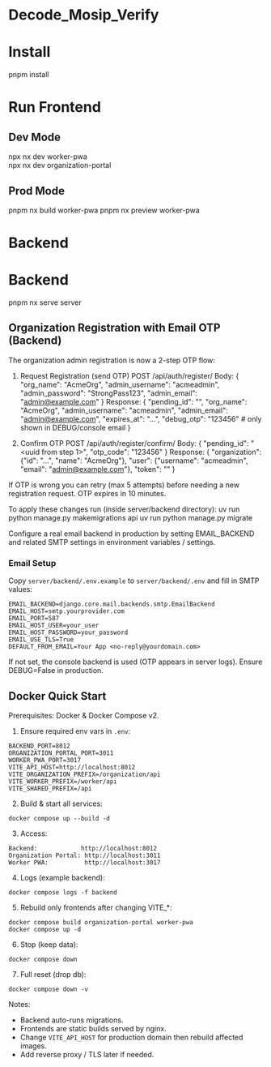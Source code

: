 # Decode_Mosip_Verify
# Install 
pnpm install

# Run Frontend
## Dev Mode
npx nx dev worker-pwa   
npx nx dev organization-portal
## Prod Mode
pnpm nx build worker-pwa
pnpm nx preview worker-pwa


# Backend
# Backend

pnpm nx serve server
## Organization Registration with Email OTP (Backend)
The organization admin registration is now a 2-step OTP flow:

1. Request Registration (send OTP)
	 POST /api/auth/register/
	 Body:
	 {
		 "org_name": "AcmeOrg",
		 "admin_username": "acmeadmin",
		 "admin_password": "StrongPass123",
		 "admin_email": "admin@example.com"
	 }
	 Response:
	 {
		 "pending_id": "<uuid>",
		 "org_name": "AcmeOrg",
		 "admin_username": "acmeadmin",
		 "admin_email": "admin@example.com",
		 "expires_at": "...",
		 "debug_otp": "123456"   # only shown in DEBUG/console email
	 }

2. Confirm OTP
	 POST /api/auth/register/confirm/
	 Body:
	 {
		 "pending_id": "<uuid from step 1>",
		 "otp_code": "123456"
	 }
	 Response:
	 {
		 "organization": {"id": "...", "name": "AcmeOrg"},
		 "user": {"username": "acmeadmin", "email": "admin@example.com"},
		 "token": "<auth token>"
	 }

If OTP is wrong you can retry (max 5 attempts) before needing a new registration request. OTP expires in 10 minutes.

To apply these changes run (inside server/backend directory):
	uv run python manage.py makemigrations api
	uv run python manage.py migrate

Configure a real email backend in production by setting EMAIL_BACKEND and related SMTP settings in environment variables / settings.

### Email Setup
Copy `server/backend/.env.example` to `server/backend/.env` and fill in SMTP values:
```
EMAIL_BACKEND=django.core.mail.backends.smtp.EmailBackend
EMAIL_HOST=smtp.yourprovider.com
EMAIL_PORT=587
EMAIL_HOST_USER=your_user
EMAIL_HOST_PASSWORD=your_password
EMAIL_USE_TLS=True
DEFAULT_FROM_EMAIL=Your App <no-reply@yourdomain.com>
```
If not set, the console backend is used (OTP appears in server logs). Ensure DEBUG=False in production.

## Docker Quick Start

Prerequisites: Docker & Docker Compose v2.

1. Ensure required env vars in `.env`:
```
BACKEND_PORT=8012
ORGANIZATION_PORTAL_PORT=3011
WORKER_PWA_PORT=3017
VITE_API_HOST=http://localhost:8012
VITE_ORGANIZATION_PREFIX=/organization/api
VITE_WORKER_PREFIX=/worker/api
VITE_SHARED_PREFIX=/api
```
2. Build & start all services:
```
docker compose up --build -d
```
3. Access:
```
Backend:            http://localhost:8012
Organization Portal: http://localhost:3011
Worker PWA:          http://localhost:3017
```
4. Logs (example backend):
```
docker compose logs -f backend
```
5. Rebuild only frontends after changing VITE_*:
```
docker compose build organization-portal worker-pwa
docker compose up -d
```
6. Stop (keep data):
```
docker compose down
```
7. Full reset (drop db):
```
docker compose down -v
```
Notes:
* Backend auto-runs migrations.
* Frontends are static builds served by nginx.
* Change `VITE_API_HOST` for production domain then rebuild affected images.
* Add reverse proxy / TLS later if needed.

